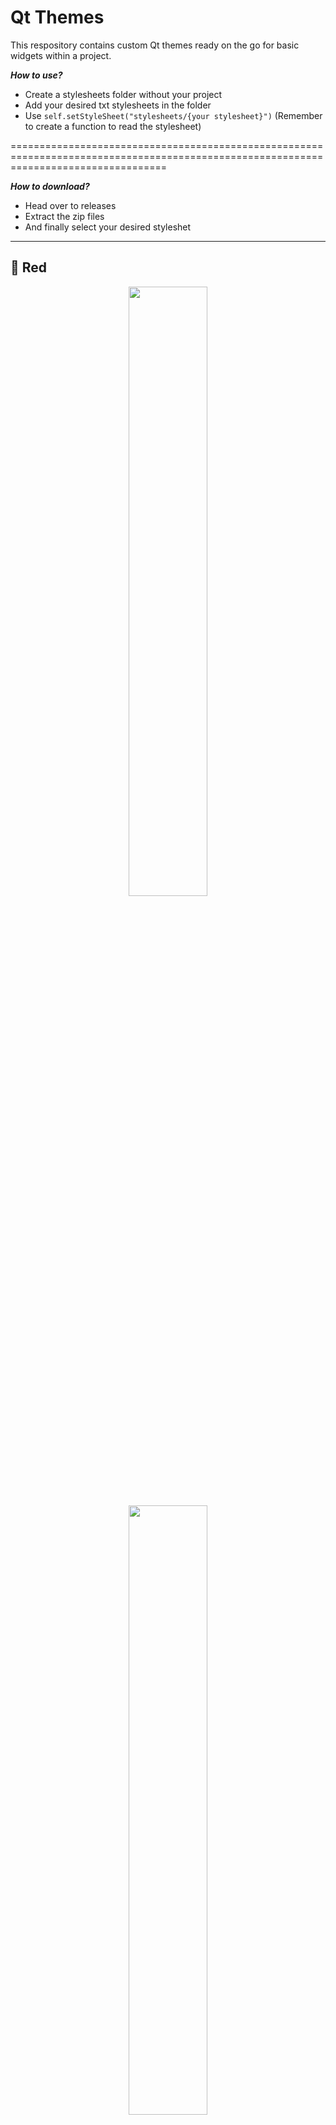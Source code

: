 Qt Themes
=======================================================================================================================================

This respository contains custom Qt themes ready on the go for basic widgets within a project.

_**How to use?**_

- Create a stylesheets folder without your project
- Add your desired txt stylesheets in the folder
- Use `self.setStyleSheet("stylesheets/{your stylesheet}")` (Remember to create a function to read the stylesheet)

=======================================================================================================================================

_**How to download?**_

- Head over to releases
- Extract the zip files
- And finally select your desired styleshet

---------------------------------------------------------------------------------------------------------------------------------------

🔗 Red
---------------------------------------------------------------------------------------------------------------------------------------

<div align="center">
<img width=50% src="https://github.com/devs-des1re/Qt-Themes/blob/main/images/dark/red.png?raw=true">
<img width=50% src="https://github.com/devs-des1re/Qt-Themes/blob/main/images/light/red.png?raw=true">

🔗 Orange
---------------------------------------------------------------------------------------------------------------------------------------

<div align="center">
<img width=50% src="https://github.com/devs-des1re/Qt-Themes/blob/main/images/dark/orange.png?raw=true">
<img width=50% src="https://github.com/devs-des1re/Qt-Themes/blob/main/images/light/orange.png?raw=true">

🔗 Yellow
---------------------------------------------------------------------------------------------------------------------------------------

<div align="center">
<img width=50% src="https://github.com/devs-des1re/Qt-Themes/blob/main/images/dark/yellow.png?raw=true">
<img width=50% src="https://github.com/devs-des1re/Qt-Themes/blob/main/images/light/yellow.png?raw=true">

🔗 Light Green
---------------------------------------------------------------------------------------------------------------------------------------

<div align="center">
<img width=50% src="https://github.com/devs-des1re/Qt-Themes/blob/main/images/dark/light green.png?raw=true">
<img width=50% src="https://github.com/devs-des1re/Qt-Themes/blob/main/images/light/light green.png?raw=true">

🔗 Dark Green
---------------------------------------------------------------------------------------------------------------------------------------

<div align="center">
<img width=50% src="https://github.com/devs-des1re/Qt-Themes/blob/main/images/dark/dark green.png?raw=true">
<img width=50% src="https://github.com/devs-des1re/Qt-Themes/blob/main/images/light/dark green.png?raw=true">

🔗 Light Blue
---------------------------------------------------------------------------------------------------------------------------------------

<div align="center">
<img width=50% src="https://github.com/devs-des1re/Qt-Themes/blob/main/images/dark/light blue.png?raw=true">
<img width=50% src="https://github.com/devs-des1re/Qt-Themes/blob/main/images/light/light blue=png?raw=true">

🔗 Dark Blue
---------------------------------------------------------------------------------------------------------------------------------------

<div align="center">
<img width=50% src="https://github.com/devs-des1re/Qt-Themes/blob/main/images/dark/dark blue.png?raw=true">
<img width=50% src="https://github.com/devs-des1re/Qt-Themes/blob/main/images/light/dark blue=png?raw=true">

🔗 Pink
---------------------------------------------------------------------------------------------------------------------------------------

<div align="center">
<img width=50% src="https://github.com/devs-des1re/Qt-Themes/blob/main/images/dark/pink.png?raw=true">
<img width=50% src="https://github.com/devs-des1re/Qt-Themes/blob/main/images/light/pink.png?raw=true">

🔗 Purple
---------------------------------------------------------------------------------------------------------------------------------------

<div align="center">
<img width=50% src="https://github.com/devs-des1re/Qt-Themes/blob/main/images/dark/purple.png?raw=true">
<img width=50% src="https://github.com/devs-des1re/Qt-Themes/blob/main/images/light/purple.png?raw=true">